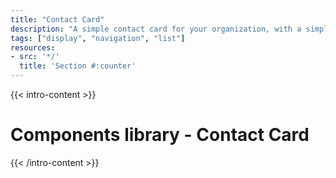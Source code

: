 ```yaml
---
title: "Contact Card"
description: "A simple contact card for your organization, with a simple pop in for additional contact information."
tags: ["display", "navigation", "list"]
resources:
- src: '*/'
  title: 'Section #:counter'
---
```


{{< intro-content >}}
# Components library - Contact Card
{{< /intro-content >}}
